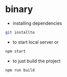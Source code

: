 # binary

- installing dependencies
```bash
git installto
```

- to start local server or
```bash
npm start
```

- to just build the project
```bash
npm run build
```
